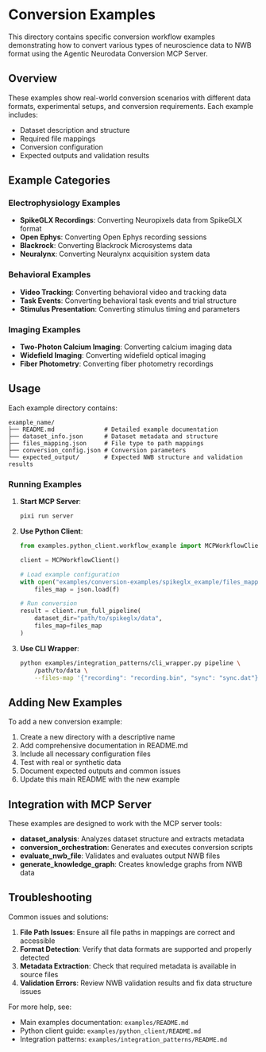 # Conversion Examples

This directory contains specific conversion workflow examples demonstrating how
to convert various types of neuroscience data to NWB format using the Agentic
Neurodata Conversion MCP Server.

## Overview

These examples show real-world conversion scenarios with different data formats,
experimental setups, and conversion requirements. Each example includes:

- Dataset description and structure
- Required file mappings
- Conversion configuration
- Expected outputs and validation results

## Example Categories

### Electrophysiology Examples

- **SpikeGLX Recordings**: Converting Neuropixels data from SpikeGLX format
- **Open Ephys**: Converting Open Ephys recording sessions
- **Blackrock**: Converting Blackrock Microsystems data
- **Neuralynx**: Converting Neuralynx acquisition system data

### Behavioral Examples

- **Video Tracking**: Converting behavioral video and tracking data
- **Task Events**: Converting behavioral task events and trial structure
- **Stimulus Presentation**: Converting stimulus timing and parameters

### Imaging Examples

- **Two-Photon Calcium Imaging**: Converting calcium imaging data
- **Widefield Imaging**: Converting widefield optical imaging
- **Fiber Photometry**: Converting fiber photometry recordings

## Usage

Each example directory contains:

```
example_name/
├── README.md              # Detailed example documentation
├── dataset_info.json      # Dataset metadata and structure
├── files_mapping.json     # File type to path mappings
├── conversion_config.json # Conversion parameters
└── expected_output/       # Expected NWB structure and validation results
```

### Running Examples

1. **Start MCP Server**:

   ```bash
   pixi run server
   ```

2. **Use Python Client**:

   ```python
   from examples.python_client.workflow_example import MCPWorkflowClient

   client = MCPWorkflowClient()

   # Load example configuration
   with open("examples/conversion-examples/spikeglx_example/files_mapping.json") as f:
       files_map = json.load(f)

   # Run conversion
   result = client.run_full_pipeline(
       dataset_dir="path/to/spikeglx/data",
       files_map=files_map
   )
   ```

3. **Use CLI Wrapper**:
   ```bash
   python examples/integration_patterns/cli_wrapper.py pipeline \
       /path/to/data \
       --files-map '{"recording": "recording.bin", "sync": "sync.dat"}'
   ```

## Adding New Examples

To add a new conversion example:

1. Create a new directory with a descriptive name
2. Add comprehensive documentation in README.md
3. Include all necessary configuration files
4. Test with real or synthetic data
5. Document expected outputs and common issues
6. Update this main README with the new example

## Integration with MCP Server

These examples are designed to work with the MCP server tools:

- **dataset_analysis**: Analyzes dataset structure and extracts metadata
- **conversion_orchestration**: Generates and executes conversion scripts
- **evaluate_nwb_file**: Validates and evaluates output NWB files
- **generate_knowledge_graph**: Creates knowledge graphs from NWB data

## Troubleshooting

Common issues and solutions:

1. **File Path Issues**: Ensure all file paths in mappings are correct and
   accessible
2. **Format Detection**: Verify that data formats are supported and properly
   detected
3. **Metadata Extraction**: Check that required metadata is available in source
   files
4. **Validation Errors**: Review NWB validation results and fix data structure
   issues

For more help, see:

- Main examples documentation: `examples/README.md`
- Python client guide: `examples/python_client/README.md`
- Integration patterns: `examples/integration_patterns/README.md`
